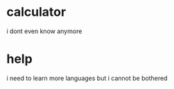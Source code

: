 # calculator
i dont even know anymore 
# help 
i need to learn more languages but i cannot be bothered


